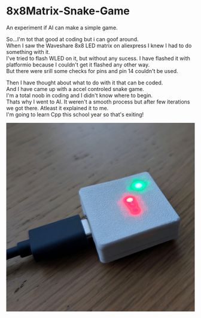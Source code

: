 # 8x8Matrix-Snake-Game 
An experiment if AI can make a simple game. 

So...I'm tot that good at coding but i can goof around.  
When I saw the Waveshare 8x8 LED matrix on aliexpress I knew I had to do something with it.  
I've tried to flash WLED on it, but without any sucess. I have flashed it with platformio because I couldn't get it flashed any other way.  
But there were srill some checks for pins and pin 14 couldn't be used.  

Then I have thought about what to do with it that can be coded.  
And I have came up with a accel controled snake game.  
I'm a total noob in coding and I didn't know where to begin.  
Thats why I went to AI. It weren't a smooth process but after few iterations we got there. Atleast it explained it to me.  
I'm going to learn Cpp this school year so that's exiting!  

![Snake](https://github.com/Tomas-Kuchta-FPV/8x8Matrix-Snake-Game/blob/main/Snake.jpg)
